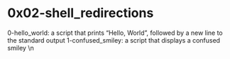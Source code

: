 # 0x02-shell_redirections 
0-hello_world:  a script that prints “Hello, World”, followed by a new line to the standard output 
1-confused_smiley: a script that displays a confused smiley \n
